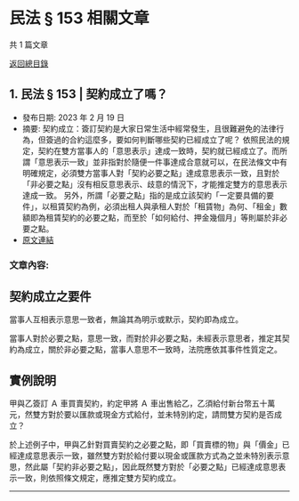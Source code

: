 # 民法 § 153 相關文章

共 1 篇文章

[返回總目錄](00_總目錄.md)

## 1. 民法 § 153 | 契約成立了嗎？

- 發布日期: 2023 年 2 月 19 日
- 摘要: 契約成立：簽訂契約是大家日常生活中經常發生，且很難避免的法律行為，但簽過的合約這麼多，要如何判斷哪些契約已經成立了呢？
依照民法的規定，契約在雙方當事人的「意思表示」達成一致時，契約就已經成立了。而所謂「意思表示一致」並非指對於隨便一件事達成合意就可以，在民法條文中有明確規定，必須雙方當事人對「契約必要之點」達成意思表示一致，且對於「非必要之點」沒有相反意思表示、歧意的情況下，才能推定雙方的意思表示達成一致。
另外，所謂「必要之點」指的是成立該契約「一定要具備的要件」，以租賃契約為例，必須出租人與承租人對於「租賃物」為何、「租金」數額即為租賃契約的必要之點，而至於「如何給付、押金幾個月」等則屬於非必要之點。
- [原文連結](https://www.jasper-realestate.com/%e5%a5%91%e7%b4%84%e6%88%90%e7%ab%8b%e4%ba%86%e5%97%8e%ef%bc%9f/)

### 文章內容:

## 契約成立之要件

當事人互相表示意思一致者，無論其為明示或默示，契約即為成立。

當事人對於必要之點，意思一致，而對於非必要之點，未經表示意思者，推定其契約為成立，關於非必要之點，當事人意思不一致時，法院應依其事件性質定之。

## 實例說明

甲與乙簽訂 Ａ 車買賣契約，約定甲將 Ａ 車出售給乙，乙須給付新台幣五十萬元，然雙方對於要以匯款或現金方式給付，並未特別約定，請問雙方契約是否成立？

於上述例子中，甲與乙針對買賣契約之必要之點，即「買賣標的物」與「價金」已經達成意思表示一致，雖然雙方對於給付要以現金或匯款方式為之並未特別表示意思，然此屬「契約非必要之點」，因此既然雙方對於「必要之點」已經達成意思表示一致，則依照條文規定，應推定雙方契約成立。

---

